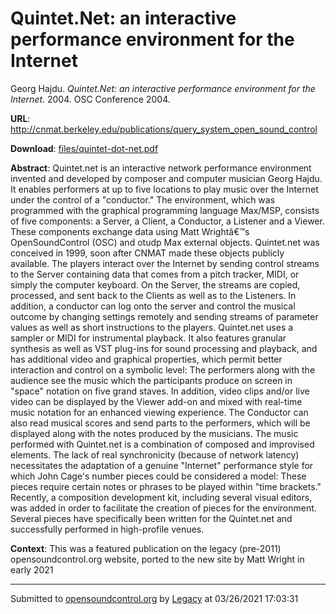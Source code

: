 # Quintet.Net: an interactive performance environment for the Internet

Georg Hajdu. *Quintet.Net: an interactive performance environment for the Internet*. 2004.  OSC Conference 2004. 

**URL**: <http://cnmat.berkeley.edu/publications/query_system_open_sound_control>

**Download**: [files/quintet-dot-net.pdf](../files/quintet-dot-net.pdf)

**Abstract**: Quintet.net is an interactive network performance environment invented and developed by composer and computer musician Georg Hajdu. It enables performers at up to five locations to play music over the Internet under the control of a "conductor." The environment, which was programmed with the graphical programming language Max/MSP, consists of five components: a Server, a Client, a Conductor, a Listener and a Viewer. These components exchange data using Matt Wrightâ€™s OpenSoundControl (OSC) and otudp Max external objects. Quintet.net was conceived in 1999, soon after CNMAT made these objects publicly available. The players interact over the Internet by sending control streams to the Server containing data that comes from a pitch tracker, MIDI, or simply the computer keyboard. On the Server, the streams are copied, processed, and sent back to the Clients as well as to the Listeners. In addition, a conductor can log onto the server and control the musical outcome by changing settings remotely and sending streams of parameter values as well as short instructions to the players. Quintet.net uses a sampler or MIDI for instrumental playback. It also features granular synthesis as well as VST plug-ins for sound processing and playback, and has additional video and graphical properties, which permit better interaction and control on a symbolic level: The performers along with the audience see the music which the participants produce on screen in "space" notation on five grand staves. In addition, video clips and/or live video can be displayed by the Viewer add-on and mixed with real-time music notation for an enhanced viewing experience. The Conductor can also read musical scores and send parts to the performers, which will be displayed along with the notes produced by the musicians. The music performed with Quintet.net is a combination of composed and improvised elements. The lack of real synchronicity (because of network latency) necessitates the adaptation of a genuine "Internet" performance style for which John Cage's number pieces could be considered a model: These pieces require certain notes or phrases to be played within "time brackets." Recently, a composition development kit, including several visual editors, was added in order to facilitate the creation of pieces for the environment. Several pieces have specifically been written for the Quintet.net and successfully performed in high-profile venues.

**Context**: This was a featured publication on the legacy (pre-2011) opensoundcontrol.org website, ported to the new site by Matt Wright in early 2021

---
Submitted to [opensoundcontrol.org](https://opensoundcontrol.org) by [Legacy](https://web.archive.org) at 03/26/2021 17:03:31
